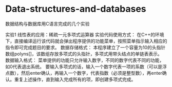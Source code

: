 # Data-structures-and-databases
数据结构与数据库用C语言完成的几个实验

实验1 线性表的应用：稀疏一元多项式运算器
实验代码使用方式：
       在C++的环境下，直接编译运行该代码就会弹出程序提供的功能菜单，按照菜单指示输入相应的指令即可完成题目的要求。
数据存储格式：
       本程序建立了一个容量为10的头指针数组polyns[]，该数组存放多项式的头指针，多项式用带头结点的单链表表示。
数据输入格式：
       菜单提供的功能只允许输入数字，不同的数字代表不同的功能，如0代表退出系统。
       要输入多项式的话，输入一个数字代表一项的系数（可以是浮点数），然后enter确认，再输入一个数字，代表指数（必须是整型数），再enter确认。重复上述操作，直到输入完成所有的项，即创建多项式完成。

